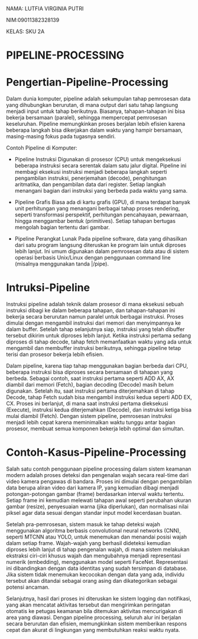 NAMA: LUTFIA VIRGINIA PUTRI

NIM:09011382328139

KELAS: SKU 2A

# PIPELINE-PROCESSING
# Pengertian-Pipeline-Processing

Dalam dunia komputer, pipeline adalah sekumpulan tahap pemrosesan data yang dihubungkan berurutan, di mana output dari satu tahap langsung menjadi input untuk tahap berikutnya. Biasanya, tahapan-tahapan ini bisa bekerja bersamaan (paralel), sehingga mempercepat pemrosesan keseluruhan.
Pipeline memungkinkan proses berjalan lebih efisien karena beberapa langkah bisa dikerjakan dalam waktu yang hampir bersamaan, masing-masing fokus pada tugasnya sendiri.

Contoh Pipeline di Komputer: 

- Pipeline Instruksi
Digunakan di prosesor (CPU) untuk mengeksekusi beberapa instruksi secara serentak dalam satu jalur digital. Pipeline ini membagi eksekusi instruksi menjadi beberapa langkah seperti pengambilan instruksi, penerjemahan (decode), penghitungan aritmatika, dan pengambilan data dari register. Setiap langkah menangani bagian dari instruksi yang berbeda pada waktu yang sama.

- Pipeline Grafis
Biasa ada di kartu grafis (GPU), di mana terdapat banyak unit perhitungan yang menangani berbagai tahap proses rendering, seperti transformasi perspektif, perhitungan pencahayaan, pewarnaan, hingga menggambar bentuk (primitives). Setiap tahapan bertugas mengolah bagian tertentu dari gambar.

- Pipeline Perangkat Lunak
Pada pipeline software, data yang dihasilkan dari satu program langsung diteruskan ke program lain untuk diproses lebih lanjut. Ini umum digunakan dalam pemrosesan data atau di sistem operasi berbasis Unix/Linux dengan penggunaan command line (misalnya menggunakan tanda |/pipe).

# Intruksi-Pipeline

Instruksi pipeline adalah teknik dalam prosesor di mana eksekusi sebuah instruksi dibagi ke dalam beberapa tahapan, dan tahapan-tahapan ini bekerja secara berurutan namun paralel untuk berbagai instruksi. Proses dimulai dengan mengambil instruksi dari memori dan menyimpannya ke dalam buffer. Setelah tahap selanjutnya siap, instruksi yang telah dibuffer tersebut dikirim untuk diproses lebih lanjut. Ketika instruksi pertama sedang diproses di tahap decode, tahap fetch memanfaatkan waktu yang ada untuk mengambil dan membuffer instruksi berikutnya, sehingga pipeline tetap terisi dan prosesor bekerja lebih efisien.

Dalam pipeline, karena tiap tahap menggunakan bagian berbeda dari CPU, beberapa instruksi bisa diproses secara bersamaan di tahapan yang berbeda. Sebagai contoh, saat instruksi pertama seperti ADD AX, AX diambil dari memori (Fetch), bagian decoding (Decode) masih belum digunakan. Setelah itu, saat instruksi pertama diterjemahkan di tahap Decode, tahap Fetch sudah bisa mengambil instruksi kedua seperti ADD EX, CX. Proses ini berlanjut, di mana saat instruksi pertama dieksekusi (Execute), instruksi kedua diterjemahkan (Decode), dan instruksi ketiga bisa mulai diambil (Fetch). Dengan sistem pipeline, pemrosesan instruksi menjadi lebih cepat karena meminimalkan waktu tunggu antar bagian prosesor, membuat semua komponen bekerja lebih optimal dan simultan.

# Contoh-Kasus-Pipeline-Processing

Salah satu contoh penggunaan pipeline processing dalam sistem keamanan modern adalah proses deteksi dan pengenalan wajah secara real-time dari video kamera pengawas di bandara. Proses ini dimulai dengan pengambilan data berupa aliran video dari kamera IP, yang kemudian dibagi menjadi potongan-potongan gambar (frame) berdasarkan interval waktu tertentu. Setiap frame ini kemudian melewati tahapan awal seperti perubahan ukuran gambar (resize), penyesuaian warna (jika diperlukan), dan normalisasi nilai piksel agar data sesuai dengan standar input model kecerdasan buatan.

Setelah pra-pemrosesan, sistem masuk ke tahap deteksi wajah menggunakan algoritma berbasis convolutional neural networks (CNN), seperti MTCNN atau YOLO, untuk menemukan dan menandai posisi wajah dalam setiap frame. Wajah-wajah yang berhasil dideteksi kemudian diproses lebih lanjut di tahap pengenalan wajah, di mana sistem melakukan ekstraksi ciri-ciri khusus wajah dan mengubahnya menjadi representasi numerik (embedding), menggunakan model seperti FaceNet. Representasi ini dibandingkan dengan data identitas yang sudah tersimpan di database. Jika sistem tidak menemukan kecocokan dengan data yang ada, individu tersebut akan ditandai sebagai orang asing dan dikategorikan sebagai potensi ancaman.

Selanjutnya, hasil dari proses ini diteruskan ke sistem logging dan notifikasi, yang akan mencatat aktivitas tersebut dan mengirimkan peringatan otomatis ke petugas keamanan bila ditemukan aktivitas mencurigakan di area yang diawasi. Dengan pipeline processing, seluruh alur ini berjalan secara berurutan dan efisien, memungkinkan sistem memberikan respons cepat dan akurat di lingkungan yang membutuhkan reaksi waktu nyata.
